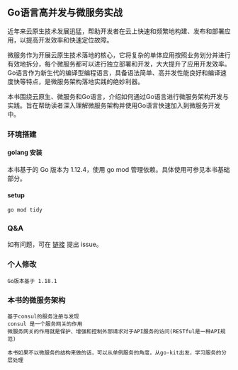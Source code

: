 ## Go语言高并发与微服务实战
近年来云原生技术发展迅猛，帮助开发者在云上快速和频繁地构建、发布和部署应用，以提高开发效率和快速定位故障。

微服务作为开展云原生技术落地的核心，它将复杂的单体应用按照业务划分并进行有效地拆分，每个微服务都可以进行独立部署和开发，大大提升了应用开发效率。Go语言作为新生代的编译型编程语言，具备语法简单、高并发性能良好和编译速度快等特点，是微服务架构落地实践的绝妙利器。

本书围绕云原生、微服务和Go语言，介绍如何通过Go语言进行微服务架构开发与实践。旨在帮助读者深入理解微服务架构并使用Go语言快速加入到微服务开发中。

### 环境搭建

#### golang 安装
本书基于的 Go 版本为 1.12.4，使用 go mod 管理依赖。具体使用可参见本书基础部分。

#### setup

```sh
go mod tidy
```
### Q&A
如有问题，可在 [链接](https://github.com/longjoy/micro-go-book) 提出 issue。

### 个人修改

    Go版本基于 1.18.1

### 本书的微服务架构

    基于consul的服务注册与发现
    consul 是一个服务网关的作用
    微服务网关的作用就是保护、增强和控制外部请求对于API服务的访问(RESTful是一种API规范)

    本书如果不以微服务的结构来做的话，可以从单例服务的角度，从go-kit出发，学习服务的分层处理
    
